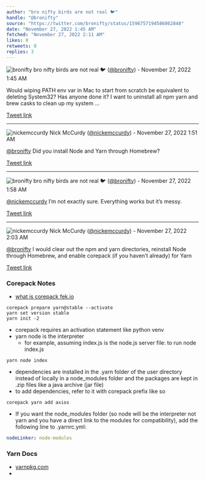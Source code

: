 ```yaml
---
author: "bro nifty birds are not real 🐦"
handle: "@bronifty"
source: "https://twitter.com/bronifty/status/1596757194586062848"
date: "November 27, 2022 1:45 AM"
fetched: "November 27, 2022 2:11 AM"
likes: 0
retweets: 0
replies: 3
---
```

![bronifty](https://pbs.twimg.com/profile_images/1422968961679994884/fA6eIyFm_normal.jpg)
bro nifty birds are not real 🐦 ([@bronifty](https://twitter.com/bronifty)) - November 27, 2022 1:45 AM

Would wiping PATH env var in Mac to start from scratch be equivalent to deleting System32? Has anyone done it? I want to uninstall all npm yarn and brew casks to clean up my system …

[Tweet link](https://twitter.com/bronifty/status/1596757194586062848)

---

![nickemccurdy](https://pbs.twimg.com/profile_images/1270769009420636161/qxqgkg8X_normal.jpg)
Nick McCurdy ([@nickemccurdy](https://twitter.com/nickemccurdy)) - November 27, 2022 1:51 AM

[@bronifty](https://twitter.com/bronifty) Did you install Node and Yarn through Homebrew?

[Tweet link](https://twitter.com/nickemccurdy/status/1596758562893893633)

---

![bronifty](https://pbs.twimg.com/profile_images/1422968961679994884/fA6eIyFm_normal.jpg)
bro nifty birds are not real 🐦 ([@bronifty](https://twitter.com/bronifty)) - November 27, 2022 1:58 AM

[@nickemccurdy](https://twitter.com/nickemccurdy) I’m not exactly sure. Everything works but it’s messy.

[Tweet link](https://twitter.com/bronifty/status/1596760282432667648)

---

![nickemccurdy](https://pbs.twimg.com/profile_images/1270769009420636161/qxqgkg8X_normal.jpg)
Nick McCurdy ([@nickemccurdy](https://twitter.com/nickemccurdy)) - November 27, 2022 2:03 AM

[@bronifty](https://twitter.com/bronifty) I would clear out the npm and yarn directories, reinstall Node through Homebrew, and enable corepack (if you haven’t already) for Yarn

[Tweet link](https://twitter.com/nickemccurdy/status/1596761563448627202)



### Corepack Notes
- [what is corepack fek.io](https://fek.io/blog/what-is-corepack-in-node-js)
```shell
corepack prepare yarn@stable --activate
yarn set version stable
yarn init -2
```
- corepack requires an activation statement like python venv 
- yarn node is the interpreter
	- for example, assuming index.js is the node.js server file: to run node index.js
```shell
yarn node index
```
- dependencies are installed in the .yarn folder of the user directory instead of locally in a node_modules folder and the packages are kept in .zip files like a java archive (jar file)
- to add dependencies, refer to it with corepack prefix like so
```shell
corepack yarn add axios
```

- If you want the node_modules folder (so node will be the interpreter not yarn and you have a direct link to the modules for compatibility), add the following line to .yarnrc.yml:
```yml
nodeLinker: node-modules
```

### Yarn Docs
- [yarnpkg.com](https://yarnpkg.com/getting-started/usage)
- 